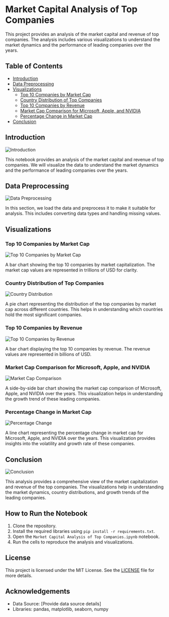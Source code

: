 # Market Capital Analysis of Top Companies

This project provides an analysis of the market capital and revenue of top companies. The analysis includes various visualizations to understand the market dynamics and the performance of leading companies over the years.

## Table of Contents
- [Introduction](#introduction)
- [Data Preprocessing](#data-preprocessing)
- [Visualizations](#visualizations)
  - [Top 10 Companies by Market Cap](#top-10-companies-by-market-cap)
  - [Country Distribution of Top Companies](#country-distribution-of-top-companies)
  - [Top 10 Companies by Revenue](#top-10-companies-by-revenue)
  - [Market Cap Comparison for Microsoft, Apple, and NVIDIA](#market-cap-comparison-for-microsoft-apple-and-nvidia)
  - [Percentage Change in Market Cap](#percentage-change-in-market-cap)
- [Conclusion](#conclusion)

## Introduction
![Introduction](https://upload.wikimedia.org/wikipedia/commons/1/14/Big_Tech_companies.png)

This notebook provides an analysis of the market capital and revenue of top companies. We will visualize the data to understand the market dynamics and the performance of leading companies over the years.

## Data Preprocessing
![Data Preprocessing](path/to/data_preprocessing_image.png)

In this section, we load the data and preprocess it to make it suitable for analysis. This includes converting data types and handling missing values.

## Visualizations

### Top 10 Companies by Market Cap
![Top 10 Companies by Market Cap](path/to/top_10_market_cap.png)

A bar chart showing the top 10 companies by market capitalization. The market cap values are represented in trillions of USD for clarity.

### Country Distribution of Top Companies
![Country Distribution](path/to/country_distribution.png)

A pie chart representing the distribution of the top companies by market cap across different countries. This helps in understanding which countries hold the most significant companies.

### Top 10 Companies by Revenue
![Top 10 Companies by Revenue](path/to/top_10_revenue.png)

A bar chart displaying the top 10 companies by revenue. The revenue values are represented in billions of USD.

### Market Cap Comparison for Microsoft, Apple, and NVIDIA
![Market Cap Comparison](path/to/market_cap_comparison.png)

A side-by-side bar chart showing the market cap comparison of Microsoft, Apple, and NVIDIA over the years. This visualization helps in understanding the growth trend of these leading companies.

### Percentage Change in Market Cap
![Percentage Change](path/to/percentage_change.png)

A line chart representing the percentage change in market cap for Microsoft, Apple, and NVIDIA over the years. This visualization provides insights into the volatility and growth rate of these companies.

## Conclusion
![Conclusion](path/to/conclusion_image.png)

This analysis provides a comprehensive view of the market capitalization and revenue of the top companies. The visualizations help in understanding the market dynamics, country distributions, and growth trends of the leading companies.

## How to Run the Notebook
1. Clone the repository.
2. Install the required libraries using `pip install -r requirements.txt`.
3. Open the `Market Capital Analysis of Top Companies.ipynb` notebook.
4. Run the cells to reproduce the analysis and visualizations.

## License
This project is licensed under the MIT License. See the [LICENSE](LICENSE) file for more details.

## Acknowledgements
- Data Source: [Provide data source details]
- Libraries: pandas, matplotlib, seaborn, numpy


